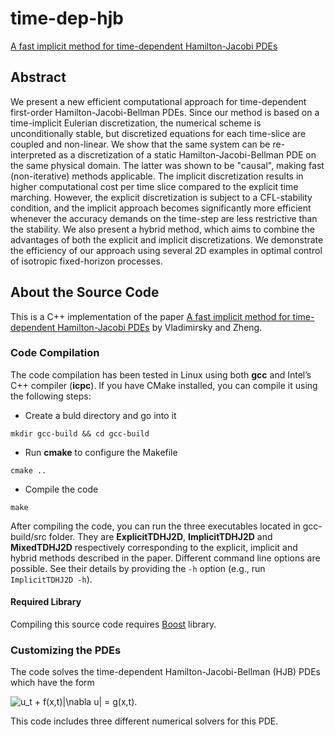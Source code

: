 # time-dep-hjb
[A fast implicit method for time-dependent Hamilton-Jacobi PDEs](http://www.cs.columbia.edu/~cxz/TimeDepHJB/)

## Abstract
We present a new efficient computational approach for time-dependent first-order Hamilton-Jacobi-Bellman PDEs. Since our method is based on a time-implicit Eulerian discretization, the numerical scheme is unconditionally stable, but discretized equations for each time-slice are coupled and non-linear. We show that the same system can be re-interpreted as a discretization of a static Hamilton-Jacobi-Bellman PDE on the same physical domain. The latter was shown to be "causal", making fast (non-iterative) methods applicable. The implicit discretization results in higher computational cost per time slice compared to the explicit time marching. However, the explicit discretization is subject to a CFL-stability condition, and the implicit approach becomes significantly more efficient whenever the accuracy demands on the time-step are less restrictive than the stability. We also present a hybrid method, which aims to combine the advantages of both the explicit and implicit discretizations. We demonstrate the efficiency of our approach using several 2D examples in optimal control of isotropic fixed-horizon processes.

## About the Source Code
This is a C++ implementation of the paper [A fast implicit method for time-dependent Hamilton-Jacobi PDEs](http://www.cs.columbia.edu/~cxz/TimeDepHJB/) by Vladimirsky and Zheng.

### Code Compilation
The code compilation has been tested in Linux using both __gcc__ and Intel’s C++ compiler (__icpc__). If you have CMake installed, you can compile it using the following steps:

* Create a buld directory and go into it
```
mkdir gcc-build && cd gcc-build
```
* Run __cmake__ to configure the Makefile
```
cmake ..
```
* Compile the code
```
make
```
After compiling the code, you can run the three executables located in gcc-build/src folder. They are __ExplicitTDHJ2D__, __ImplicitTDHJ2D__ and __MixedTDHJ2D__ respectively corresponding to the explicit, implicit and hybrid methods described in the paper. Different command line options are possible. See their details by providing the `-h` option (e.g., run `ImplicitTDHJ2D -h`).

#### Required Library
Compiling this source code requires [Boost](http://www.boost.org/) library.

### Customizing the PDEs
The code solves the time-dependent Hamilton-Jacobi-Bellman (HJB) PDEs which have the form

![$$u_t + f(x,t)|\nabla u| = g(x,t).$$](https://raw.githubusercontent.com/cxzheng/time-dep-hjb/master/images/jqjt6g4.png)

This code includes three different numerical solvers for this PDE.
